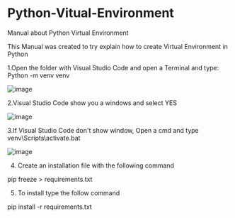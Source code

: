 # Python-Vitual-Environment
Manual about Python Virtual Environment

This Manual was created to try explain how to create Virtual Environment in Python

1.Open the folder with Visual Studio Code and open a Terminal and type: Python -m venv venv

![image](https://user-images.githubusercontent.com/98203936/180690017-a7b8be4a-e70a-4dae-bd7d-5a5276a870f0.png)

2.Visual Studio Code show you a windows and select YES

![image](https://user-images.githubusercontent.com/98203936/180690426-76e6fa91-9300-42ab-92ed-0fd3fc0ac203.png)

3.If Visual Studio Code don't show window, Open a cmd and type venv\Scripts\activate.bat

![image](https://user-images.githubusercontent.com/98203936/187121988-a3709993-59f5-4d11-8951-12af2006c1e9.png)

4. Create an installation file with the following command

pip freeze > requirements.txt

5. To install type the follow command

pip install -r requirements.txt
